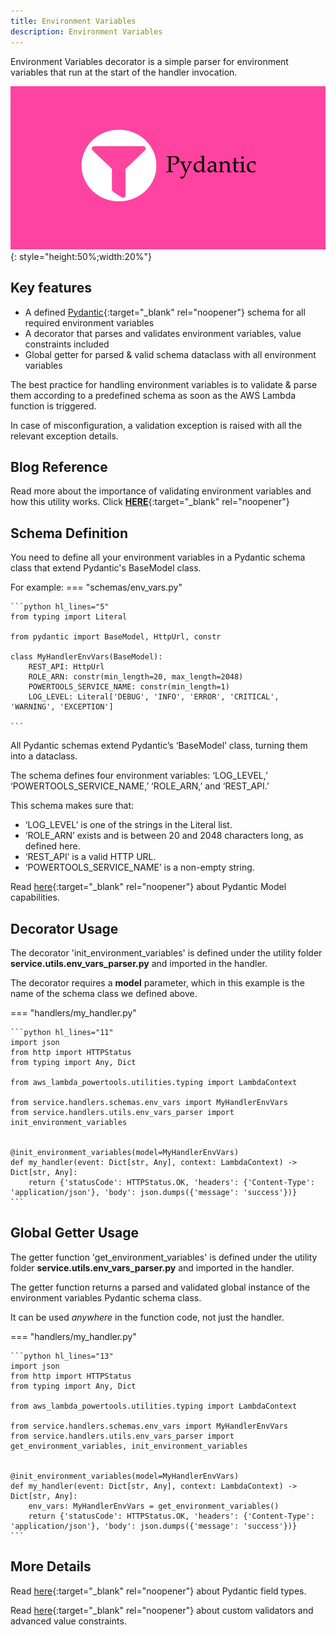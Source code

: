 ```yaml
---
title: Environment Variables
description: Environment Variables
---
```

Environment Variables decorator is a simple parser for environment variables that run at the start of the handler invocation.

![Environment Variables](../media/pydantic.png){: style="height:50%;width:20%"}

## Key features
* A defined [Pydantic](https://pydantic-docs.helpmanual.io/){:target="_blank" rel="noopener"} schema for all required environment variables
* A decorator that parses and validates environment variables, value constraints included
* Global getter for parsed & valid schema dataclass with all environment variables



The best practice for handling environment variables is to validate & parse them according to a predefined schema as soon as the AWS Lambda function is triggered.

In case of misconfiguration, a validation exception is raised with all the relevant exception details.


## Blog Reference
Read more about the importance of validating environment variables and how this utility works. Click [**HERE**](https://www.ranthebuilder.cloud/post/aws-lambda-cookbook-elevate-your-handler-s-code-part-3-business-domain-observability){:target="_blank" rel="noopener"}


## Schema Definition

You need to define all your environment variables in a Pydantic schema class that extend Pydantic's BaseModel class.

For example:
=== "schemas/env_vars.py"

    ```python hl_lines="5"
    from typing import Literal

    from pydantic import BaseModel, HttpUrl, constr

    class MyHandlerEnvVars(BaseModel):
        REST_API: HttpUrl
        ROLE_ARN: constr(min_length=20, max_length=2048)
        POWERTOOLS_SERVICE_NAME: constr(min_length=1)
        LOG_LEVEL: Literal['DEBUG', 'INFO', 'ERROR', 'CRITICAL', 'WARNING', 'EXCEPTION']

    ```

All Pydantic schemas extend Pydantic’s ‘BaseModel’ class, turning them into a dataclass.

The schema defines four environment variables: ‘LOG_LEVEL,’ ‘POWERTOOLS_SERVICE_NAME,’ ‘ROLE_ARN,’ and ‘REST_API.’

This schema makes sure that:

- ‘LOG_LEVEL’ is one of the strings in the Literal list.
- ‘ROLE_ARN’ exists and is between 20 and 2048 characters long, as defined here.
- ‘REST_API’ is a valid HTTP URL.
- ‘POWERTOOLS_SERVICE_NAME’ is a non-empty string.

Read [here](https://pydantic-docs.helpmanual.io/usage/models/){:target="_blank" rel="noopener"} about Pydantic Model capabilities.

## Decorator Usage
The decorator 'init_environment_variables' is defined under the utility folder **service.utils.env_vars_parser.py** and imported in the handler.

The decorator requires a **model** parameter, which in this example is the name of the schema class we defined above.

=== "handlers/my_handler.py"

    ```python hl_lines="11"
    import json
    from http import HTTPStatus
    from typing import Any, Dict

    from aws_lambda_powertools.utilities.typing import LambdaContext

    from service.handlers.schemas.env_vars import MyHandlerEnvVars
    from service.handlers.utils.env_vars_parser import init_environment_variables


    @init_environment_variables(model=MyHandlerEnvVars)
    def my_handler(event: Dict[str, Any], context: LambdaContext) -> Dict[str, Any]:
        return {'statusCode': HTTPStatus.OK, 'headers': {'Content-Type': 'application/json'}, 'body': json.dumps({'message': 'success'})}
    ```

## Global Getter Usage
The getter function 'get_environment_variables' is defined under the utility folder **service.utils.env_vars_parser.py** and imported in the handler.

The getter function returns a parsed and validated global instance of the environment variables Pydantic schema class.

It can be used *anywhere* in the function code, not just the handler.

=== "handlers/my_handler.py"

    ```python hl_lines="13"
    import json
    from http import HTTPStatus
    from typing import Any, Dict

    from aws_lambda_powertools.utilities.typing import LambdaContext

    from service.handlers.schemas.env_vars import MyHandlerEnvVars
    from service.handlers.utils.env_vars_parser import get_environment_variables, init_environment_variables


    @init_environment_variables(model=MyHandlerEnvVars)
    def my_handler(event: Dict[str, Any], context: LambdaContext) -> Dict[str, Any]:
        env_vars: MyHandlerEnvVars = get_environment_variables()
        return {'statusCode': HTTPStatus.OK, 'headers': {'Content-Type': 'application/json'}, 'body': json.dumps({'message': 'success'})}
    ```



## More Details

Read [here](https://pydantic-docs.helpmanual.io/usage/types/){:target="_blank" rel="noopener"} about Pydantic field types.

Read [here](https://pydantic-docs.helpmanual.io/usage/validators/){:target="_blank" rel="noopener"} about custom validators and advanced value constraints.
